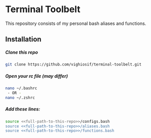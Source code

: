 # Terminal Toolbelt

This repository consists of my personal bash aliases and functions.

## Installation

##### Clone this repo
```bash
git clone https://github.com/vighiosif/terminal-toolbelt.git
```

##### Open your rc file (may differ)

```bash
nano ~/.bashrc
 - OR -
nano ~/.zshrc
```

##### Add these lines:

```bash
source <<full-path-to-this-repo>>/configs.bash
source <<full-path-to-this-repo>>/aliases.bash
source <<full-path-to-this-repo>>/functions.bash
```

